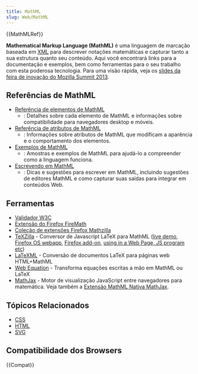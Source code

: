 ```yaml
---
title: MathML
slug: Web/MathML
---
```


{{MathMLRef}}

**Mathematical Markup Language (MathML)** é uma linguagem de marcação baseada em [XML](/pt-BR/docs/Web/XML) para descrever notações matemáticas e capturar tanto a sua estrutura quanto seu conteúdo. Aqui você encontrará links para a documentação e exemplos, bem como ferramentas para o seu trabalho com esta poderosa tecnologia. Para uma visão rápida, veja os [slides da feira de inovação do Mozilla Summit 2013](http://fred-wang.github.io/MozSummitMathML/index.html).

## Referências de MathML

- [Referência de elementos de MathML](/pt-BR/docs/Web/MathML/Element)
  - : Detalhes sobre cada elemento de MathML e informações sobre compatibilidade para navegadores desktop e móveis.
- [Referência de atributos de MathML](/pt-BR/docs/Web/MathML/Attribute)
  - : Informações sobre atributos de MathML que modificam a aparência e o comportamento dos elementos.
- [Exemplos de MathML](/pt-BR/docs/Web/MathML/Examples)
  - : Amostras e exemplos de MathML para ajudá-lo a compreender como a linguagem funciona.
- [Escrevendo em MathML](/pt-BR/docs/Web/MathML/Authoring)
  - : Dicas e sugestões para escrever em MathML, incluindo sugestões de editores MathML e como capturar suas saídas para integrar em conteúdos Web.

## Ferramentas

- [Validador W3C](http://validator.w3.org)
- [Extensão do Firefox FireMath](https://addons.mozilla.org/de/firefox/addon/8969/)
- [Coleção de extensões Firefox Mathzilla](https://addons.mozilla.org/firefox/collections/fred_wang/mathzilla/)
- [TeXZilla](https://github.com/fred-wang/TeXZilla) - Conversor de Javascript LaTeX para MathML ([live demo](http://fred-wang.github.io/TeXZilla/), [Firefox OS webapp](http://r-gaia-cs.github.io/TeXZilla-webapp/), [Firefox add-on](https://addons.mozilla.org/pt-BR/firefox/addon/texzilla/), [using in a Web Page, JS program etc](https://github.com/fred-wang/TeXZilla/wiki/Using-TeXZilla))
- [LaTeXML](https://dlmf.nist.gov/LaTeXML/) - Conversão de documentos LaTeX para páginas web HTML+MathML
- [Web Equation](https://webdemo.myscript.com/views/math/index.html) - Transforma equações escritas a mão em MathML ou LaTeX
- [MathJax](https://www.mathjax.org/) - Motor de visualização JavaScript entre navegadores para matemática. Veja também a [Extensão MathML Nativa MathJax](https://addons.mozilla.org/pt-BR/firefox/addon/mathjax-native-mathml/).

## Tópicos Relacionados

- [CSS](/pt-BR/docs/Web/CSS)
- [HTML](/pt-BR/docs/Web/HTML)
- [SVG](/pt-BR/docs/Web/SVG)

## Compatibilidade dos Browsers

{{Compat}}
